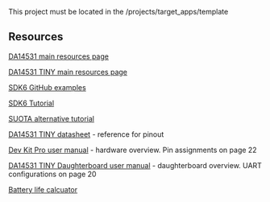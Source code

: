 This project must be located in the <SDK>/projects/target_apps/template

## Resources

[DA14531 main resources page](https://www.renesas.com/us/en/products/interface-connectivity/wireless-communications/bluetooth-low-energy/da14531-smartbond-ultra-low-power-bluetooth-51-system-chip)

[DA14531 TINY main resources page](https://www.renesas.com/us/en/products/interface-connectivity/wireless-communications/bluetooth-low-energy/da14531mod-smartbond-tiny-bluetooth-low-energy-module)

[SDK6 GitHub examples](https://github.com/dialog-semiconductor/BLE_SDK6_examples)

[SDK6 Tutorial](http://lpccs-docs.dialog-semiconductor.com/Tutorial_SDK6/introduction.html)

[SUOTA alternative tutorial](http://lpccs-docs.dialog-semiconductor.com/Tutorial-BLE-SUOTA-DA145x/flashing_and_upgrading.html)

[DA14531 TINY datasheet](https://www.renesas.com/us/en/document/dst/da14531-module-datasheet) - reference for pinout

[Dev Kit Pro user manual](https://www.renesas.com/kr/en/document/mat/um-b-114-da14531-development-kit-pro-hardware-user-manual) - hardware overview. Pin assignments on page 22

[DA14531 TINY Daughterboard user manual](https://www.renesas.com/us/en/document/mat/um-b-141-da14531-smartbond-tiny-module-development-kit-pro-hardware-user-manual?r=1580481) - daughterboard overview. UART configurations on page 20

[Battery life calcuator](https://www.digikey.com/en/resources/conversion-calculators/conversion-calculator-battery-life)